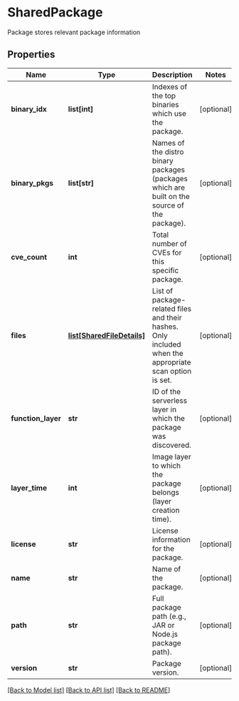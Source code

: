 # SharedPackage

Package stores relevant package information

## Properties
Name | Type | Description | Notes
------------ | ------------- | ------------- | -------------
**binary_idx** | **list[int]** | Indexes of the top binaries which use the package.  | [optional] 
**binary_pkgs** | **list[str]** | Names of the distro binary packages (packages which are built on the source of the package).  | [optional] 
**cve_count** | **int** | Total number of CVEs for this specific package.  | [optional] 
**files** | [**list[SharedFileDetails]**](SharedFileDetails.md) | List of package-related files and their hashes. Only included when the appropriate scan option is set.  | [optional] 
**function_layer** | **str** | ID of the serverless layer in which the package was discovered.  | [optional] 
**layer_time** | **int** | Image layer to which the package belongs (layer creation time).  | [optional] 
**license** | **str** | License information for the package.  | [optional] 
**name** | **str** | Name of the package.  | [optional] 
**path** | **str** | Full package path (e.g., JAR or Node.js package path).  | [optional] 
**version** | **str** | Package version.  | [optional] 

[[Back to Model list]](../README.md#documentation-for-models) [[Back to API list]](../README.md#documentation-for-api-endpoints) [[Back to README]](../README.md)


